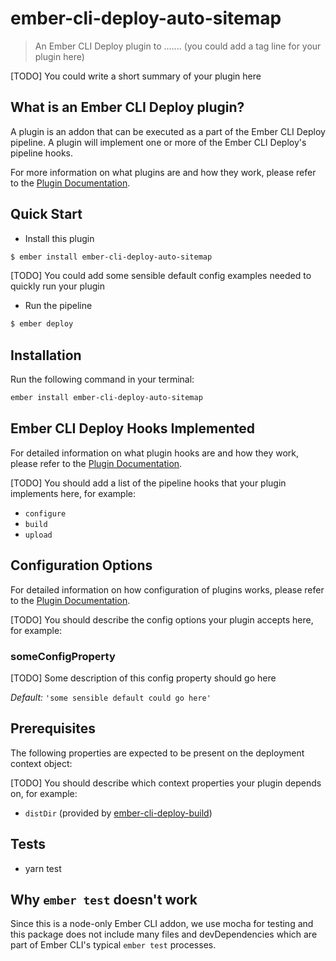 # ember-cli-deploy-auto-sitemap

> An Ember CLI Deploy plugin to ....... (you could add a tag line for your plugin here)

[TODO] You could write a short summary of your plugin here

## What is an Ember CLI Deploy plugin?

A plugin is an addon that can be executed as a part of the Ember CLI Deploy pipeline. A plugin will implement one or more of the Ember CLI Deploy's pipeline hooks.

For more information on what plugins are and how they work, please refer to the [Plugin Documentation][1].

## Quick Start

- Install this plugin

```bash
$ ember install ember-cli-deploy-auto-sitemap
```

[TODO] You could add some sensible default config examples needed to quickly run your plugin

- Run the pipeline

```bash
$ ember deploy
```

## Installation
Run the following command in your terminal:

```bash
ember install ember-cli-deploy-auto-sitemap
```

## Ember CLI Deploy Hooks Implemented

For detailed information on what plugin hooks are and how they work, please refer to the [Plugin Documentation][1].

[TODO] You should add a list of the pipeline hooks that your plugin implements here, for example:

- `configure`
- `build`
- `upload`

## Configuration Options

For detailed information on how configuration of plugins works, please refer to the [Plugin Documentation][1].

[TODO] You should describe the config options your plugin accepts here, for example:

### someConfigProperty

[TODO] Some description of this config property should go here

*Default:* `'some sensible default could go here'`

## Prerequisites

The following properties are expected to be present on the deployment context object:

[TODO] You should describe which context properties your plugin depends on, for example:

- `distDir` (provided by [ember-cli-deploy-build][2])

## Tests

* yarn test

## Why `ember test` doesn't work

Since this is a node-only Ember CLI addon, we use mocha for testing and this package does not include many files and devDependencies which are part of Ember CLI's typical `ember test` processes.

[1]: http://ember-cli-deploy.com/plugins/ "Plugin Documentation"
[2]: https://github.com/ember-cli-deploy/ember-cli-deploy-build "ember-cli-deploy-build"
